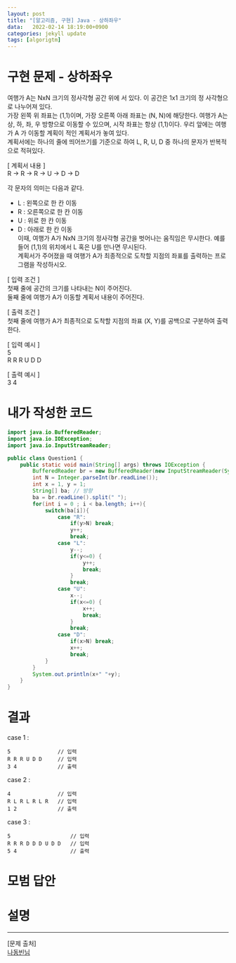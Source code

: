 ```yaml
---
layout: post
title: "[알고리즘, 구현] Java - 상하좌우"
data:   2022-02-14 18:19:00+0900
categories: jekyll update
tags: [algorigtm]
---
```

# 구현 문제 - 상하좌우
여행가 A는 NxN 크기의 정사각형 공간 위에 서 있다. 이 공간은 1x1 크기의 정 사각형으로 나누어져 있다.  
가장 왼쪽 위 좌표는 (1,1)이며, 가장 오른쪽 아래 좌표는 (N, N)에 해당한다. 여행가 A는 상, 하, 좌, 우 방향으로 이동할 수 있으며, 
시작 좌표는 항상 (1,1)이다. 우리 앞에는 여행가 A 가 이동할 계획이 적인 계획서가 놓여 있다.  
계획서에는 하나의 줄에 띄어쓰기를 기준으로 하여 L, R, U, D 중 하나의 문자가 반복적으로 적혀있다.  
  
[ 계획서 내용 ]  
R -> R -> R -> U -> D -> D  
  
각 문자의 의미는 다음과 같다.  
- L : 왼쪽으로 한 칸 이동  
- R : 오른쪽으로 한 칸 이동  
- U : 위로 한 칸 이동  
- D : 아래로 한 칸 이동  
이때, 여행가 A가 NxN 크기의 정사각형 공간을 벗어나는 움직임은 무시한다. 예를 들어 (1,1)의 위치에서 L 혹은 U를 만나면 무시된다.  
계획서가 주어졌을 때 여행가 A가 최종적으로 도착할 지점의 좌표를 출력하는 프로그램을 작성하시오.  
  
[ 입력 조건 ]  
첫째 줄에 공간의 크기를 나타내는 N이 주어진다.  
둘째 줄에 여행가 A가 이동할 계획서 내용이 주어진다.  
  
[ 출력 조건 ]  
첫째 줄에 여행가 A가 최종적으로 도착할 지점의 좌표 (X, Y)를 공백으로 구분하여 출력한다.  
  
[ 입력 예시 ]  
5  
R R R U D D  
  
[ 출력 예시 ]  
3 4  
  
# 내가 작성한 코드

```java
import java.io.BufferedReader;
import java.io.IOException;
import java.io.InputStreamReader;

public class Question1 {
    public static void main(String[] args) throws IOException {
        BufferedReader br = new BufferedReader(new InputStreamReader(System.in));
        int N = Integer.parseInt(br.readLine());
        int x = 1, y = 1;
        String[] ba; // 방향
        ba = br.readLine().split(" ");
        for(int i = 0 ; i < ba.length; i++){
            switch(ba[i]){
                case "R":
                    if(y>N) break;
                    y++;
                    break;
                case "L":
                    y--;
                    if(y<=0) {
                        y++;
                        break;
                    }
                    break;
                case "U":
                    x--;
                    if(x<=0) {
                        x++;
                        break;
                    }
                    break;
                case "D":
                    if(x>N) break;
                    x++;
                    break;
            }
        }
        System.out.println(x+" "+y);
    }
}
```
  
# 결과
case 1 :  
```console
5               // 입력
R R R U D D     // 입력
3 4             // 출력
```
case 2 :  
```console
4               // 입력
R L R L R L R   // 입력
1 2             // 출력
```
case 3 :  
```console
5                   // 입력
R R R D D D U D D   // 입력
5 4                 // 출력
```
  
# 모범 답안
  
# 설명
---
[문제 출처]  
[나동빈님](http://www.kyobobook.co.kr/product/detailViewKor.laf?ejkGb=KOR&mallGb=KOR&barcode=9791162243077)
